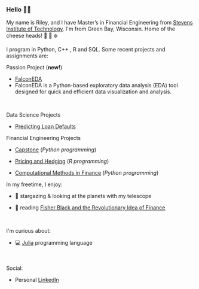 ### Hello :raising_hand_man: 

My name is Riley, and I have Master’s in Financial Engineering from [Stevens Institute of Technology](https://www.stevens.edu/). I'm from Green Bay, Wisconsin. Home of the cheese heads!  :cheese: :football: :snowflake:	

I program in Python, C++ , R and SQL. Some recent projects and assignments are:

Passion Project (**new!**)
- [FalconEDA](https://FalconEDA.com)
- FalconEDA is a Python-based exploratory data analysis (EDA) tool designed for quick and efficient data visualization and analysis. 

<br />

Data Science Projects

- [Predicting Loan Defaults](https://github.com/Riley25/MSDS-705)


Financial Engineering Projects

- [Capstone](https://github.com/Riley25/FE-800) (*Python programming*)
 
- [Pricing and Hedging](https://github.com/Riley25/FE-620) (*R programming*)

- [Computational Methods in Finance](https://github.com/Riley25/FE-621) (*Python programming*)
  


In my freetime, I enjoy:

- :telescope: stargazing & looking at the planets with my telescope

- :open_book: reading [Fisher Black and the Revolutionary Idea of Finance](Book-Fisher_Black_and_the_Revolutionary_Idea_of_Finance.jpg)

<br/>

I'm curious about:  
- :computer: [Julia](https://julialang.org/) programming language

<br/>

Social: 
- Personal [LinkedIn](https://www.linkedin.com/in/riley-heiman-50717814b/)

